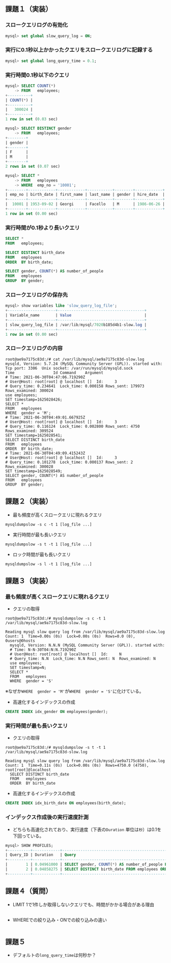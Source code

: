 ## 課題１（実装）
### スロークエリログの有効化
```sql
mysql> set global slow_query_log = ON;
```

### 実行に0.1秒以上かかったクエリをスロークエリログに記録する
```sql
mysql> set global long_query_time = 0.1;
```


### 実行時間0.1秒以下のクエリ
```sql
mysql> SELECT COUNT(*)
    -> FROM   employees;
+----------+
| COUNT(*) |
+----------+
|   300024 |
+----------+
1 row in set (0.03 sec)
```

```sql
mysql> SELECT DISTINCT gender
    -> FROM   employees;
+--------+
| gender |
+--------+
| F      |
| M      |
+--------+
2 rows in set (0.07 sec)
```

```sql
mysql> SELECT *
    -> FROM   employees
    -> WHERE  emp_no = '10001';
+--------+------------+------------+-----------+--------+------------+
| emp_no | birth_date | first_name | last_name | gender | hire_date  |
+--------+------------+------------+-----------+--------+------------+
|  10001 | 1953-09-02 | Georgi     | Facello   | M      | 1986-06-26 |
+--------+------------+------------+-----------+--------+------------+
1 row in set (0.00 sec)
```

### 実行時間が0.1秒より長いクエリ
```sql
SELECT *
FROM   employees;
```

```sql
SELECT DISTINCT birth_date
FROM   employees
ORDER  BY birth_date;
```

```sql
SELECT gender, COUNT(*) AS number_of_people
FROM   employees
GROUP  BY gender;
```

### スロークエリログの保存先
```sql
mysql> show variables like 'slow_query_log_file';
+---------------------+--------------------------------------+
| Variable_name       | Value                                |
+---------------------+--------------------------------------+
| slow_query_log_file | /var/lib/mysql/7020b185d4b1-slow.log |
+---------------------+--------------------------------------+
1 row in set (0.00 sec)
```

### スロークエリログの内容
```shell
root@ae9a7175c83d:/# cat /var/lib/mysql/ae9a7175c83d-slow.log
mysqld, Version: 5.7.24 (MySQL Community Server (GPL)). started with:
Tcp port: 3306  Unix socket: /var/run/mysqld/mysqld.sock
Time                 Id Command    Argument
# Time: 2021-06-30T04:47:06.719290Z
# User@Host: root[root] @ localhost []  Id:     3
# Query_time: 0.234641  Lock_time: 0.000158 Rows_sent: 179973  Rows_examined: 300024
use employees;
SET timestamp=1625028426;
SELECT *
FROM   employees
WHERE  gender = 'M';
# Time: 2021-06-30T04:49:01.667925Z
# User@Host: root[root] @ localhost []  Id:     3
# Query_time: 0.116124  Lock_time: 0.002800 Rows_sent: 4750  Rows_examined: 309524
SET timestamp=1625028541;
SELECT DISTINCT birth_date
FROM   employees
ORDER  BY birth_date;
# Time: 2021-06-30T04:49:09.415243Z
# User@Host: root[root] @ localhost []  Id:     3
# Query_time: 0.101278  Lock_time: 0.000137 Rows_sent: 2  Rows_examined: 300028
SET timestamp=1625028549;
SELECT gender, COUNT(*) AS number_of_people
FROM   employees
GROUP  BY gender;
```

## 課題２（実装）

- 最も頻度が高くスロークエリに現れるクエリ
```shell
mysqldumpslow -s c -t 1 [log_file ...]
```

- 実行時間が最も長いクエリ
```shell
mysqldumpslow -s t -t 1 [log_file ...]
```

- ロック時間が最も長いクエリ
```shell
mysqldumpslow -s l -t 1 [log_file ...]
```

## 課題３（実装）
### 最も頻度が高くスロークエリに現れるクエリ
- クエリの取得
```shell
root@ae9a7175c83d:/# mysqldumpslow -s c -t 1 /var/lib/mysql/ae9a7175c83d-slow.log

Reading mysql slow query log from /var/lib/mysql/ae9a7175c83d-slow.log
Count: 1  Time=0.00s (0s)  Lock=0.00s (0s)  Rows=0.0 (0), 0users@0hosts
  mysqld, Version: N.N.N (MySQL Community Server (GPL)). started with:
  # Time: N-N-30T04:N:N.719290Z
  # User@Host: root[root] @ localhost []  Id:     N
  # Query_time: N.N  Lock_time: N.N Rows_sent: N  Rows_examined: N
  use employees;
  SET timestamp=N;
  SELECT *
  FROM   employees
  WHERE  gender = 'S'

```
※なぜか`WHERE  gender = 'M'`が`WHERE  gender = 'S'`に化けている。

- 高速化するインデックスの作成
```sql
CREATE INDEX idx_gender ON employees(gender);
```

### 実行時間が最も長いクエリ
- クエリの取得
```shell
root@ae9a7175c83d:/# mysqldumpslow -s t -t 1 /var/lib/mysql/ae9a7175c83d-slow.log

Reading mysql slow query log from /var/lib/mysql/ae9a7175c83d-slow.log
Count: 1  Time=0.11s (0s)  Lock=0.00s (0s)  Rows=4750.0 (4750), root[root]@localhost
  SELECT DISTINCT birth_date
  FROM   employees
  ORDER  BY birth_date

```

- 高速化するインデックスの作成
```sql
CREATE INDEX idx_birth_date ON employees(birth_date);
```

### インデックス作成後の実行速度計測
- どちらも高速化されており、実行速度（下表の`Duration` 単位は`秒`）は0.1を下回っている。
```sql
mysql> SHOW PROFILES;
+----------+------------+-------------------------------------------------------------------------------+
| Query_ID | Duration   | Query                                                                         |
+----------+------------+-------------------------------------------------------------------------------+
|        1 | 0.04961000 | SELECT gender, COUNT(*) AS number_of_people FROM employees GROUP BY gender    |
|        2 | 0.04858275 | SELECT DISTINCT birth_date FROM employees ORDER BY birth_date                 |
+----------+------------+-------------------------------------------------------------------------------+
```

## 課題４（質問）
- LIMIT 1で1件しか取得しないクエリでも、時間がかかる場合がある理由
```
```

- WHEREでの絞り込み・ONでの絞り込みの違い
```
```

## 課題５
- デフォルトの`long_query_time`は何秒か？

